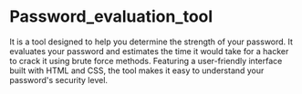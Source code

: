 # Password_evaluation_tool
It is a tool designed to help you determine the strength of your password. It evaluates your password and estimates the time it would take for a hacker to crack it using brute force methods. Featuring a user-friendly interface built with HTML and CSS, the tool makes it easy to understand your password's security level.
